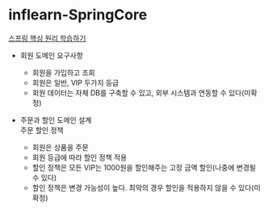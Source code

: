 # inflearn-SpringCore
[스프링 핵심 원리 학습하기](https://www.inflearn.com/course/스프링-핵심-원리-기본편)
- 회원 도메인 요구사항
  - 회원을 가입하고 조회
  - 회원은 일반, VIP 두가지 등급
  - 회원 데이터는 자체 DB를 구축할 수 있고, 외부 시스템과 연동할 수 있다(미확정)

- 주문과 할인 도메인 설계
  </br> 주문 할인 정책 </br>
  - 회원은 상품을 주문
  - 회원 등급에 따라 할인 정책 적용
  - 할인 정책은 모든 VIP는 1000원을 할인해주는 고정 금액 할인(나중에 변경될 수 있다)
  - 할인 정책은 변경 가능성이 높다. 최악의 경우 할인을 적용하지 않을 수 있다(미확정) 
